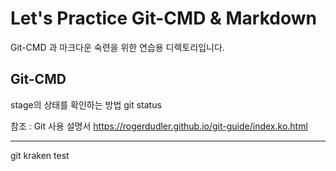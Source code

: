 Let's Practice Git-CMD & Markdown
=================================
Git-CMD 과 마크다운 숙련을 위한 연습용 디렉토리입니다.

Git-CMD
-------

stage의 상태를 확인하는 방법
   git status

참조 : Git 사용 설명서 https://rogerdudler.github.io/git-guide/index.ko.html

------------------

git kraken test